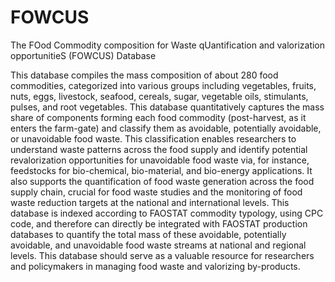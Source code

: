 # FOWCUS
The FOod Commodity composition for Waste qUantification and valorization opportunitieS (FOWCUS) Database 

This database compiles the mass composition of about 280 food commodities, categorized into various groups including vegetables, fruits, nuts, eggs, livestock, seafood, cereals, sugar, vegetable oils, stimulants, pulses, and root vegetables. This database quantitatively captures the mass share of components forming each food commodity (post-harvest, as it enters the farm-gate) and classify them as avoidable, potentially avoidable, or unavoidable food waste. This classification enables researchers to understand waste patterns across the food supply and identify potential revalorization opportunities for unavoidable food waste via, for instance, feedstocks for bio-chemical, bio-material, and bio-energy applications. It also supports the quantification of food waste generation across the food supply chain, crucial for food waste studies and the monitoring of food waste reduction targets at the national and international levels. This database is indexed according to FAOSTAT commodity typology, using CPC code, and therefore can directly be integrated with FAOSTAT production databases to quantify the total mass of these avoidable, potentially avoidable, and unavoidable food waste streams at national and regional levels. This database should serve as a valuable resource for researchers and policymakers in managing food waste and valorizing by-products.
